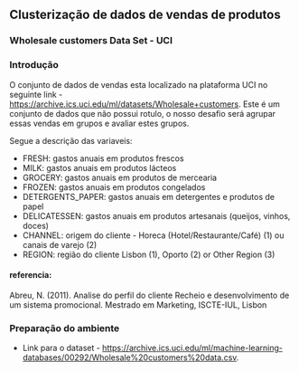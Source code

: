 ## Clusterização de dados de vendas de produtos
### Wholesale customers Data Set - UCI

### Introdução

O conjunto de dados de vendas esta localizado na plataforma UCI no seguinte link - https://archive.ics.uci.edu/ml/datasets/Wholesale+customers. Este é um conjunto de dados que não possui rotulo, o nosso desafio será agrupar essas vendas em grupos e avaliar estes grupos.

Segue a descrição das variaveis:
- FRESH: gastos anuais em produtos frescos
- MILK: gastos anuais em produtos lácteos
- GROCERY: gastos anuais em produtos de mercearia
- FROZEN: gastos anuais em produtos congelados
- DETERGENTS_PAPER: gastos anuais em detergentes e produtos de papel
- DELICATESSEN: gastos anuais em produtos artesanais (queijos, vinhos, doces)
- CHANNEL: origem do cliente - Horeca (Hotel/Restaurante/Café) (1) ou canais de varejo (2)
- REGION: região do cliente Lisbon (1), Oporto (2) or Other Region (3)

#### referencia: 
Abreu, N. (2011). Analise do perfil do cliente Recheio e desenvolvimento de um sistema promocional. Mestrado em Marketing, ISCTE-IUL, Lisbon

### Preparação do ambiente

- Link para o dataset - https://archive.ics.uci.edu/ml/machine-learning-databases/00292/Wholesale%20customers%20data.csv.